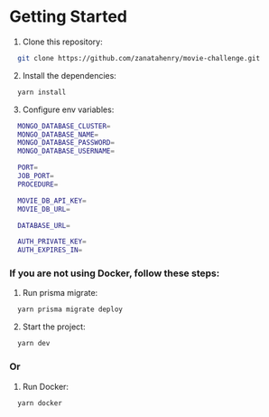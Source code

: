 # Getting Started

1. Clone this repository:
```bash
  git clone https://github.com/zanatahenry/movie-challenge.git
```
2. Install the dependencies:
```bash
  yarn install
```

3. Configure env variables:
```bash
  MONGO_DATABASE_CLUSTER=
  MONGO_DATABASE_NAME=
  MONGO_DATABASE_PASSWORD=
  MONGO_DATABASE_USERNAME=

  PORT=
  JOB_PORT=
  PROCEDURE=

  MOVIE_DB_API_KEY=
  MOVIE_DB_URL=

  DATABASE_URL=

  AUTH_PRIVATE_KEY=
  AUTH_EXPIRES_IN=
```

### If you are not using Docker, follow these steps:

1. Run prisma migrate:
```bash
  yarn prisma migrate deploy
```

2. Start the project:
```bash
  yarn dev
```

### Or

1. Run Docker:
```bash
  yarn docker
```
